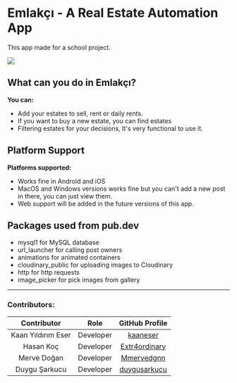 # Emlakçı - A Real Estate Automation App

This app made for a school project.

<div class="row">
  <img src="emlakcipresentation.png"/>
</div>

## What can you do in Emlakçı?

**You can:**
 - Add your estates to sell, rent or daily rents.
 - If you want to buy a new estate, you can find estates
 - Filtering estates for your decisions, It's very functional to use it.

## Platform Support

**Platforms supported:**
 - Works fine in Android and iOS
 - MacOS and Windows versions works fine but you can't add a new post in there, you can just view them.
 - Web support will be added in the future versions of this app.

## Packages used from pub.dev

 - mysql1 for MySQL database
 - url_launcher for calling post owners
 - animations for animated containers
 - cloudinary_public for uploading images to Cloudinary
 - http for http requests
 - image_picker for pick images from gallery

---

### Contributors:

Contributor  | Role | GitHub Profile |
:-------------: | :-------------: | :-------------: |
Kaan Yıldırım Eser  | Developer | [kaaneser](https://www.github.com/kaaneser) |
Hasan Koç  |  Developer | [Extr4ordinary](https://www.github.com/Extr4ordinary) |
| Merve Doğan | Developer | [Mmervedgnn](https://www.github.com/Mmervedgnn) |
| Duygu Şarkucu | Developer | [duygusarkucu](https://www.github.com/duygusarkucu) |
